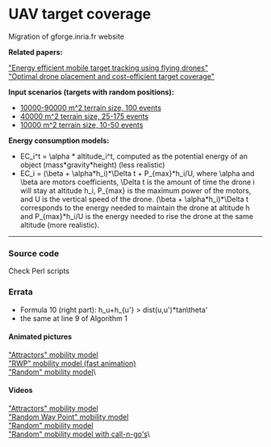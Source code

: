 # UAV target coverage
Migration of gforge.inria.fr website

**Related papers:**

["Energy efficient mobile target tracking using flying drones"](http://www.sciencedirect.com/science/article/pii/S1877050913006248)\
["Optimal drone placement and cost-efficient target coverage"](https://deltazita.github.io/files/PointCoverage.pdf)

**Input scenarios (targets with random positions):**

-   [10000-90000 m\^2 terrain size, 100 events](input_files/scenarios100ev.tar.gz)
-   [40000 m\^2 terrain size, 25-175 events](input_files/scenarios20ts.tar.gz)
-   [10000 m\^2 terrain size, 10-50 events](input_files/scenarios10ts.tar.gz)

**Energy consumption models:**

-   EC\_i\^t = \\alpha \* altitude\_i\^t, computed as the potential
    energy of an object (mass\*gravity\*height) (less realistic)
-   EC\_i = (\\beta + \\alpha\*h\_i)\*\\Delta t + P\_{max}\*h\_i/U,
    where \\alpha and \\beta are motors coefficients, \\Delta t is the
    amount of time the drone i will stay at altitude h\_i, P\_{max} is
    the maximum power of the motors, and U is the vertical speed of the
    drone. (\\beta + \\alpha\*h\_i)\*\\Delta t corresponds to the energy
    needed to maintain the drone at altitude h and P\_{max}\*h\_i/U is
    the energy needed to rise the drone at the same altitude (more
    realistic).

* * * * *

### Source code

Check Perl scripts

### Errata

-   Formula 10 (right part): h\_u+h\_{u'} \> dist(u,u')\*tan\\theta'
-   the same at line 9 of Algorithm 1

#### Animated pictures

["Attractors" mobility model](animated_pictures/attractors-500.gif)\
["RWP" mobility model (fast animation)](animated_pictures/rwp.gif)\
["Random" mobility model](animated_pictures/random-500.gif)\

#### Videos

["Attractors" mobility model](videos/attractors.ogv)\
["Random Way Point" mobility model](videos/rwp.ogv)\
["Random" mobility model](videos/attractors.ogv)\
["Random" mobility model with call-n-go's](videos/las-real.ogv)\

